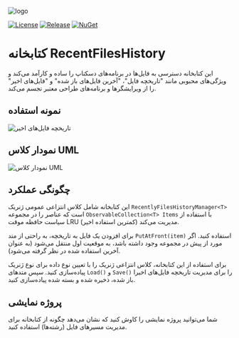 ![logo](https://raw.githubusercontent.com/pediRAM/RecentFilesHistory/main/Documentation/icon.png)

[![License](https://img.shields.io/badge/License-MIT-green.svg)](LICENSE)
[![Release](https://img.shields.io/github/release/pediRAM/RecentFilesHistory.svg?sort=semver)](https://github.com/pediRAM/RecentFilesHistory/releases)
[![NuGet](https://img.shields.io/nuget/v/RecentFilesHistory)](https://www.nuget.org/packages/RecentFilesHistory)

# کتابخانه RecentFilesHistory
این کتابخانه دسترسی به فایل‌ها در برنامه‌های دسکتاپ را ساده و کارآمد می‌کند و ویژگی‌های محبوبی مانند "تاریخچه فایل"، "آخرین فایل‌های باز شده" و "فایل‌های اخیر" را از ویرایشگرها و برنامه‌های طراحی معتبر تجسم می‌کند.

## نمونه استفاده
![تاریخچه فایل‌های اخیر](https://raw.githubusercontent.com/pediRAM/RecentFilesHistory/main/Documentation/demo-window-history-of-recently-opened-closed-or-saved-files.png)

## نمودار کلاس UML
![نمودار کلاس UML](https://raw.githubusercontent.com/pediRAM/RecentFilesHistory/main/Documentation/uml-class-diagramm-of-recent-files-history.png)

## چگونگی عملکرد
این کتابخانه شامل کلاس انتزاعی عمومی ژنریک `RecentlyFilesHistoryManager<T>` است که عناصر را در مجموعه `ObservableCollection<T> Items` با استفاده از سیاست حافظه موقت LRU (کمترین استفاده اخیر) مدیریت می‌کند.

برای افزودن یک فایل به تاریخچه، به راحتی از متد `PutAtFront(item)` استفاده کنید. اگر مورد از پیش در مجموعه وجود داشته باشد، به موقعیت اول منتقل می‌شود (به عنوان آخرین استفاده شده در نظر گرفته می‌شود).

برای استفاده از این کتابخانه، کلاس انتزاعی ژنریک را با تعیین نوع داده برای نوع ژنریک پیاده‌سازی کنید. سپس متدهای `Load()` و `Save()` را برای مدیریت تاریخچه فایل‌های اخیرا باز شده، ذخیره شده و بسته شده پیاده‌سازی کنید.

## پروژه نمایشی
شما می‌توانید پروژه نمایشی را کاوش کنید که نشان می‌دهد چگونه از کتابخانه برای مدیریت مسیرهای فایل (رشته‌ها) استفاده کنید.